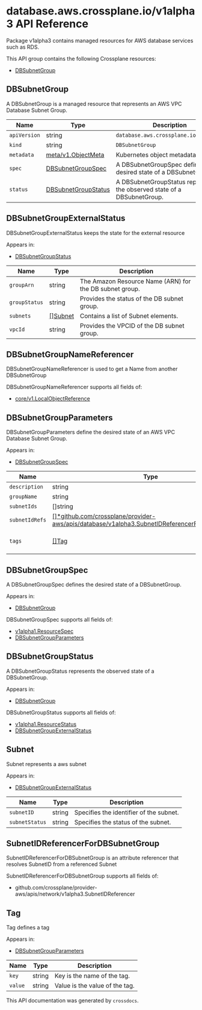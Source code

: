 # database.aws.crossplane.io/v1alpha3 API Reference

Package v1alpha3 contains managed resources for AWS database services such as RDS.

This API group contains the following Crossplane resources:

* [DBSubnetGroup](#DBSubnetGroup)

## DBSubnetGroup

A DBSubnetGroup is a managed resource that represents an AWS VPC Database Subnet Group.


Name | Type | Description
-----|------|------------
`apiVersion` | string | `database.aws.crossplane.io/v1alpha3`
`kind` | string | `DBSubnetGroup`
`metadata` | [meta/v1.ObjectMeta](https://kubernetes.io/docs/reference/generated/kubernetes-api/v1.15/#objectmeta-v1-meta) | Kubernetes object metadata.
`spec` | [DBSubnetGroupSpec](#DBSubnetGroupSpec) | A DBSubnetGroupSpec defines the desired state of a DBSubnetGroup.
`status` | [DBSubnetGroupStatus](#DBSubnetGroupStatus) | A DBSubnetGroupStatus represents the observed state of a DBSubnetGroup.



## DBSubnetGroupExternalStatus

DBSubnetGroupExternalStatus keeps the state for the external resource

Appears in:

* [DBSubnetGroupStatus](#DBSubnetGroupStatus)


Name | Type | Description
-----|------|------------
`groupArn` | string | The Amazon Resource Name (ARN) for the DB subnet group.
`groupStatus` | string | Provides the status of the DB subnet group.
`subnets` | [[]Subnet](#Subnet) | Contains a list of Subnet elements.
`vpcId` | string | Provides the VPCID of the DB subnet group.



## DBSubnetGroupNameReferencer

DBSubnetGroupNameReferencer is used to get a Name from another DBSubnetGroup




DBSubnetGroupNameReferencer supports all fields of:

* [core/v1.LocalObjectReference](https://kubernetes.io/docs/reference/generated/kubernetes-api/v1.15/#localobjectreference-v1-core)


## DBSubnetGroupParameters

DBSubnetGroupParameters define the desired state of an AWS VPC Database Subnet Group.

Appears in:

* [DBSubnetGroupSpec](#DBSubnetGroupSpec)


Name | Type | Description
-----|------|------------
`description` | string | The description for the DB subnet group.
`groupName` | string | The name for the DB subnet group. This value is stored as a lowercase string.
`subnetIds` | []string | The EC2 Subnet IDs for the DB subnet group.
`subnetIdRefs` | [[]*github.com/crossplane/provider-aws/apis/database/v1alpha3.SubnetIDReferencerForDBSubnetGroup](#*github.com/crossplane/provider-aws/apis/database/v1alpha3.SubnetIDReferencerForDBSubnetGroup) | SubnetIDRefs is a set of referencers that each retrieve the subnetID from the referenced Subnet
`tags` | [[]Tag](#Tag) | A list of tags. For more information, see Tagging Amazon RDS Resources (http://docs.aws.amazon.com/AmazonRDS/latest/UserGuide/USER_Tagging.html) in the Amazon RDS User Guide.



## DBSubnetGroupSpec

A DBSubnetGroupSpec defines the desired state of a DBSubnetGroup.

Appears in:

* [DBSubnetGroup](#DBSubnetGroup)




DBSubnetGroupSpec supports all fields of:

* [v1alpha1.ResourceSpec](../crossplane-runtime/core-crossplane-io-v1alpha1.md#resourcespec)
* [DBSubnetGroupParameters](#DBSubnetGroupParameters)


## DBSubnetGroupStatus

A DBSubnetGroupStatus represents the observed state of a DBSubnetGroup.

Appears in:

* [DBSubnetGroup](#DBSubnetGroup)




DBSubnetGroupStatus supports all fields of:

* [v1alpha1.ResourceStatus](../crossplane-runtime/core-crossplane-io-v1alpha1.md#resourcestatus)
* [DBSubnetGroupExternalStatus](#DBSubnetGroupExternalStatus)


## Subnet

Subnet represents a aws subnet

Appears in:

* [DBSubnetGroupExternalStatus](#DBSubnetGroupExternalStatus)


Name | Type | Description
-----|------|------------
`subnetID` | string | Specifies the identifier of the subnet.
`subnetStatus` | string | Specifies the status of the subnet.



## SubnetIDReferencerForDBSubnetGroup

SubnetIDReferencerForDBSubnetGroup is an attribute referencer that resolves SubnetID from a referenced Subnet




SubnetIDReferencerForDBSubnetGroup supports all fields of:

* github.com/crossplane/provider-aws/apis/network/v1alpha3.SubnetIDReferencer


## Tag

Tag defines a tag

Appears in:

* [DBSubnetGroupParameters](#DBSubnetGroupParameters)


Name | Type | Description
-----|------|------------
`key` | string | Key is the name of the tag.
`value` | string | Value is the value of the tag.



This API documentation was generated by `crossdocs`.
